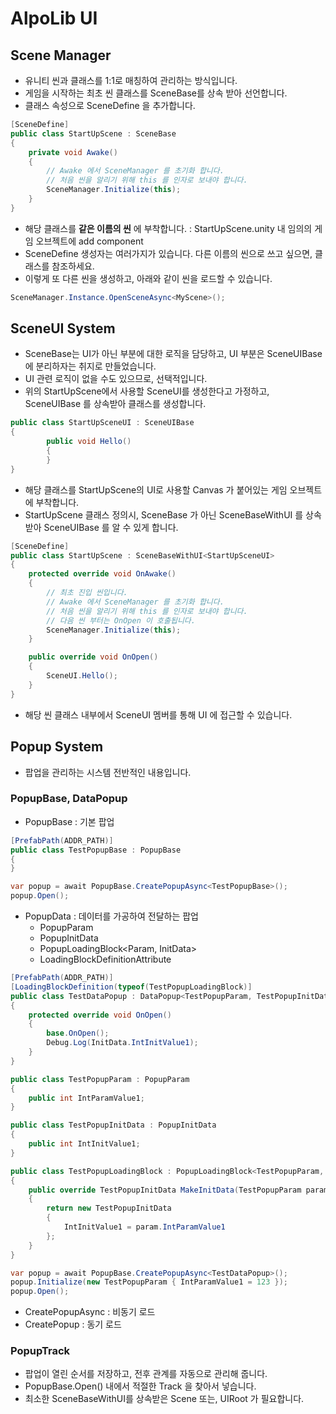 # AlpoLib UI

## Scene Manager
- 유니티 씬과 클래스를 1:1로 매칭하여 관리하는 방식입니다.
- 게임을 시작하는 최초 씬 클래스를 SceneBase를 상속 받아 선언합니다.
- 클래스 속성으로 SceneDefine 을 추가합니다.
```cs
[SceneDefine]
public class StartUpScene : SceneBase
{
    private void Awake()
    {
        // Awake 에서 SceneManager 를 초기화 합니다.
        // 처음 씬을 알리기 위해 this 를 인자로 보내야 합니다.
        SceneManager.Initialize(this);
    }
}
```
- 해당 클래스를 **같은 이름의 씬** 에 부착합니다. : StartUpScene.unity 내 임의의 게임 오브젝트에 add component
- SceneDefine 생성자는 여러가지가 있습니다. 다른 이름의 씬으로 쓰고 싶으면, 클래스를 참조하세요.
- 이렇게 또 다른 씬을 생성하고, 아래와 같이 씬을 로드할 수 있습니다.
```cs
SceneManager.Instance.OpenSceneAsync<MyScene>();
```

## SceneUI System
- SceneBase는 UI가 아닌 부분에 대한 로직을 담당하고, UI 부분은 SceneUIBase 에 분리하자는 취지로 만들었습니다.
 - UI 관련 로직이 없을 수도 있으므로, 선택적입니다.
- 위의 StartUpScene에서 사용할 SceneUI를 생성한다고 가정하고, SceneUIBase 를 상속받아 클래스를 생성합니다.
```cs
public class StartUpSceneUI : SceneUIBase
{
        public void Hello()
		{
		}
}
```
- 해당 클래스를 StartUpScene의 UI로 사용할 Canvas 가 붙어있는 게임 오브젝트에 부착합니다.
- StartUpScene 클래스 정의시, SceneBase 가 아닌 SceneBaseWithUI<StartUpSceneUI> 를 상속받아 SceneUIBase 를 알 수 있게 합니다.
```cs
[SceneDefine]
public class StartUpScene : SceneBaseWithUI<StartUpSceneUI>
{
    protected override void OnAwake()
    {
        // 최초 진입 씬입니다.
        // Awake 에서 SceneManager 를 초기화 합니다.
        // 처음 씬을 알리기 위해 this 를 인자로 보내야 합니다.
        // 다음 씬 부터는 OnOpen 이 호출됩니다.
        SceneManager.Initialize(this);
    }

    public override void OnOpen()
    {
        SceneUI.Hello();
    }
}
```
- 해당 씬 클래스 내부에서 SceneUI 멤버를 통해 UI 에 접근할 수 있습니다.

## Popup System
- 팝업을 관리하는 시스템 전반적인 내용입니다.

### PopupBase, DataPopup
- PopupBase : 기본 팝업
```cs
[PrefabPath(ADDR_PATH)]
public class TestPopupBase : PopupBase
{
}

var popup = await PopupBase.CreatePopupAsync<TestPopupBase>();
popup.Open();
```
- PopupData : 데이터를 가공하여 전달하는 팝업
	- PopupParam
 	- PopupInitData
  	- PopupLoadingBlock<Param, InitData>
  	- LoadingBlockDefinitionAttribute
```cs
[PrefabPath(ADDR_PATH)]
[LoadingBlockDefinition(typeof(TestPopupLoadingBlock)]
public class TestDataPopup : DataPopup<TestPopupParam, TestPopupInitData>
{
    protected override void OnOpen()
    {
        base.OnOpen();
        Debug.Log(InitData.IntInitValue1);
    }
}

public class TestPopupParam : PopupParam
{
    public int IntParamValue1;
}

public class TestPopupInitData : PopupInitData
{
    public int IntInitValue1;
}

public class TestPopupLoadingBlock : PopupLoadingBlock<TestPopupParam, TestPopupInitData>
{
    public override TestPopupInitData MakeInitData(TestPopupParam param)
    {
        return new TestPopupInitData
        {
            IntInitValue1 = param.IntParamValue1
        };
    }
}
```
```cs
var popup = await PopupBase.CreatePopupAsync<TestDataPopup>();
popup.Initialize(new TestPopupParam { IntParamValue1 = 123 });
popup.Open();
```
- CreatePopupAsync : 비동기 로드
- CreatePopup : 동기 로드

### PopupTrack
- 팝업이 열린 순서를 저장하고, 전후 관계를 자동으로 관리해 줍니다.
- PopupBase.Open() 내에서 적절한 Track 을 찾아서 넣습니다.
- 최소한 SceneBaseWithUI를 상속받은 Scene 또는, UIRoot 가 필요합니다.
